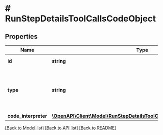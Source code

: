 # # RunStepDetailsToolCallsCodeObject

## Properties

Name | Type | Description | Notes
------------ | ------------- | ------------- | -------------
**id** | **string** | The ID of the tool call. |
**type** | **string** | The type of tool call. This is always going to be &#x60;code_interpreter&#x60; for this type of tool call. |
**code_interpreter** | [**\OpenAPI\Client\Model\RunStepDetailsToolCallsCodeObjectCodeInterpreter**](RunStepDetailsToolCallsCodeObjectCodeInterpreter.md) |  |

[[Back to Model list]](../../README.md#models) [[Back to API list]](../../README.md#endpoints) [[Back to README]](../../README.md)
